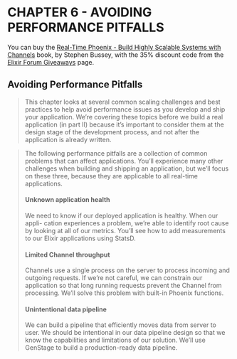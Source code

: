 # CHAPTER 6 - AVOIDING PERFORMANCE PITFALLS


You can buy the [Real-Time Phoenix - Build Highly Scalable Systems with Channels](https://pragprog.com/titles/sbsockets/real-time-phoenix/) book, by Stephen Bussey, with the 35% discount code from the [Elixir Forum Giveaways](https://elixirforum.com/t/elixir-forum-update-2022-the-100-000-issue/45299) page.


## Avoiding Performance Pitfalls

> This chapter looks at several common scaling challenges and best practices
> to help avoid performance issues as you develop and ship your application.
> We’re covering these topics before we build a real application (in part II)
> because it’s important to consider them at the design stage of the development
> process, and not after the application is already written.

> The following performance pitfalls are a collection of common problems that
> can affect applications. You’ll experience many other challenges when building
> and shipping an application, but we’ll focus on these three, because they are
> applicable to all real-time applications.
> 
> #### Unknown application health
> We need to know if our deployed application is healthy. When our appli-
> cation experiences a problem, we’re able to identify root cause by looking
> at all of our metrics. You’ll see how to add measurements to our Elixir
> applications using StatsD.
> 
> #### Limited Channel throughput
> Channels use a single process on the server to process incoming and
> outgoing requests. If we’re not careful, we can constrain our application
> so that long running requests prevent the Channel from processing. We’ll
> solve this problem with built-in Phoenix functions.
>
> #### Unintentional data pipeline
> We can build a pipeline that efficiently moves data from server to user.
> We should be intentional in our data pipeline design so that we know the
> capabilities and limitations of our solution. We’ll use GenStage to build
> a production-ready data pipeline.
